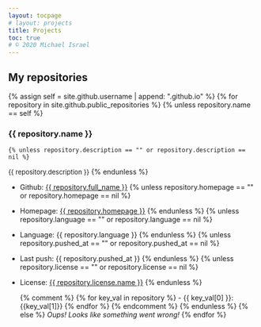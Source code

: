 ```yaml
---
layout: tocpage
# layout: projects
title: Projects
toc: true
# © 2020 Michael Israel
---
```


## My repositories
{% assign self = site.github.username | append: ".github.io" %}
{% for repository in site.github.public_repositories %}
  {% unless repository.name == self %}
### {{ repository.name }}
    {% unless repository.description == "" or repository.description == nil %}
<font size="2">{{ repository.description }}</font>
    {% endunless %}
* Github: <a href="{{ repository.html_url }}">{{ repository.full_name }}</a>
    {% unless repository.homepage == "" or repository.homepage == nil %}
* Homepage: <a href="{{ repository.homepage }}">{{ repository.homepage }}</a>
    {% endunless %}
    {% unless repository.language == "" or repository.language == nil %}
* Language: {{ repository.language }}
    {% endunless %}
    {% unless repository.pushed_at == "" or repository.pushed_at == nil %}
* Last push: {{ repository.pushed_at }}
    {% endunless %}
    {% unless repository.license == "" or repository.license == nil %}
* License: <a href="{{ repository.license.url }}">{{ repository.license.name }}</a>
    {% endunless %}

    {% comment %}
      {% for key_val in repository %}
        - {{ key_val[0] }}: {{key_val[1]}}
      {% endfor %}
    {% endcomment %}
  {% endunless %}
{% else %}
*Oups! Looks like something went wrong!*
{% endfor %}


